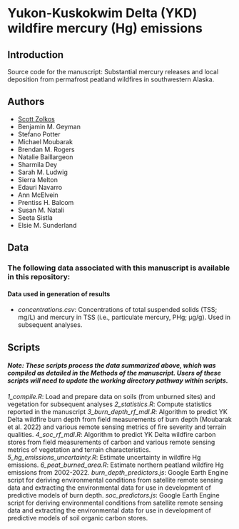 # Yukon-Kuskokwim Delta (YKD) wildfire mercury (Hg) emissions
## Introduction
Source code for the manuscript: Substantial mercury releases and local deposition from permafrost peatland wildfires in southwestern Alaska. 

## Authors
- [Scott Zolkos](https://www.researchgate.net/profile/Scott-Zolkos)
- Benjamin M. Geyman
- Stefano Potter
- Michael Moubarak
- Brendan M. Rogers
- Natalie Baillargeon
- Sharmila Dey
- Sarah M. Ludwig
- Sierra Melton
- Edauri Navarro
- Ann McElvein
- Prentiss H. Balcom
- Susan M. Natali
- Seeta Sistla
- Elsie M. Sunderland

## Data
### The following data associated with this manuscript is available in this repository:
#### Data used in generation of results
- *concentrations.csv*: Concentrations of total suspended solids (TSS; mg/L) and mercury in TSS (i.e., particulate mercury, PHg; µg/g). Used in subsequent analyses.  
 
## Scripts
#### *Note: These scripts process the data summarized above, which was compiled as detailed in the Methods of the manuscript. Users of these scripts will need to update the working directory pathway within scripts.*  
*1_compile.R*: Load and prepare data on soils (from unburned sites) and vegetation for subsequent analyses
*2_statistics.R*: Compute statistics reported in the manuscript
*3_burn_depth_rf_mdl.R*: Algorithm to predict YK Delta wildfire burn depth from field measurements of burn depth (Moubarak et al. 2022) and various remote sensing metrics of fire severity and terrain qualities.
*4_soc_rf_mdl.R*: Algorithm to predict YK Delta wildfire carbon stores from field measurements of carbon and various remote sensing metrics of vegetation and terrain characteristics.
*5_hg_emissions_uncertainty.R*: Estimate uncertainty in wildfire Hg emissions.
*6_peat_burned_area.R*: Estimate northern peatland wildfire Hg emissions from 2002-2022.
*burn_depth_predictors.js*: Google Earth Engine script for deriving environmental conditions from satellite remote sensing data and extracting the environmental data for use in development of predictive models of burn depth.
*soc_predictors.js*: Google Earth Engine script for deriving environmental conditions from satellite remote sensing data and extracting the environmental data for use in development of predictive models of soil organic carbon stores.
